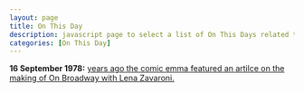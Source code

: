 ```yaml
---
layout: page
title: On This Day
description: javascript page to select a list of On This Days related to Lena Zavaroni.
categories: [On This Day]
---
```


**16 September 1978:**
[<span id="age1"></span> years ago the comic emma featured an artilce on the making of On Broadway with Lena Zavaroni.](/comics/emma/1978/09/16/emma.html)

<!-- Script for calculating number of years ago -->
<script>
var dob = '19780916';
var year = Number(dob.substr(0, 4));
var month = Number(dob.substr(4, 2)) - 1;
var day = Number(dob.substr(6, 2));
var today = new Date();
var age1 = today.getFullYear() - year;
if (today.getMonth() < month || (today.getMonth() == month && today.getDate() < day)) {
age1--;
}
document.getElementById("age1").innerHTML=age1;
</script>
